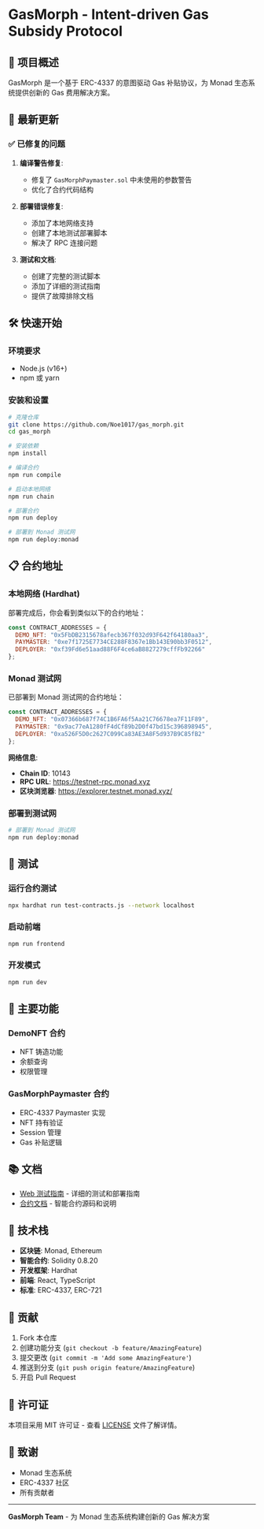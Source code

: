 # GasMorph - Intent-driven Gas Subsidy Protocol

## 🎯 项目概述

GasMorph 是一个基于 ERC-4337 的意图驱动 Gas 补贴协议，为 Monad 生态系统提供创新的 Gas 费用解决方案。

## 🚀 最新更新

### ✅ 已修复的问题

1. **编译警告修复**:
   - 修复了 `GasMorphPaymaster.sol` 中未使用的参数警告
   - 优化了合约代码结构

2. **部署错误修复**:
   - 添加了本地网络支持
   - 创建了本地测试部署脚本
   - 解决了 RPC 连接问题

3. **测试和文档**:
   - 创建了完整的测试脚本
   - 添加了详细的测试指南
   - 提供了故障排除文档

## 🛠️ 快速开始

### 环境要求

- Node.js (v16+)
- npm 或 yarn

### 安装和设置

```bash
# 克隆仓库
git clone https://github.com/Noe1017/gas_morph.git
cd gas_morph

# 安装依赖
npm install

# 编译合约
npm run compile

# 启动本地网络
npm run chain

# 部署合约
npm run deploy

# 部署到 Monad 测试网
npm run deploy:monad
```

## 📋 合约地址

### 本地网络 (Hardhat)

部署完成后，你会看到类似以下的合约地址：

```javascript
const CONTRACT_ADDRESSES = {
  DEMO_NFT: "0x5FbDB2315678afecb367f032d93F642f64180aa3",
  PAYMASTER: "0xe7f1725E7734CE288F8367e1Bb143E90bb3F0512",
  DEPLOYER: "0xf39Fd6e51aad88F6F4ce6aB8827279cffFb92266"
};
```

### Monad 测试网

已部署到 Monad 测试网的合约地址：

```javascript
const CONTRACT_ADDRESSES = {
  DEMO_NFT: "0x07366b687f74C1B6FA6f5Aa21C76678ea7F11F89",
  PAYMASTER: "0x9ac77eA1280fF4dCf89b2D0f47bd15c396898945",
  DEPLOYER: "0xa526F5D0c2627C099Ca83AE3A8F5d937B9C85fB2"
};
```

**网络信息**:
- **Chain ID**: 10143
- **RPC URL**: https://testnet-rpc.monad.xyz
- **区块浏览器**: https://explorer.testnet.monad.xyz/

### 部署到测试网

```bash
# 部署到 Monad 测试网
npm run deploy:monad
```

## 🧪 测试

### 运行合约测试

```bash
npx hardhat run test-contracts.js --network localhost
```

### 启动前端

```bash
npm run frontend
```

### 开发模式

```bash
npm run dev
```

## 🔧 主要功能

### DemoNFT 合约
- NFT 铸造功能
- 余额查询
- 权限管理

### GasMorphPaymaster 合约
- ERC-4337 Paymaster 实现
- NFT 持有验证
- Session 管理
- Gas 补贴逻辑

## 📚 文档

- [Web 测试指南](./WEB_TESTING_GUIDE.md) - 详细的测试和部署指南
- [合约文档](./contracts/) - 智能合约源码和说明

## 🎯 技术栈

- **区块链**: Monad, Ethereum
- **智能合约**: Solidity 0.8.20
- **开发框架**: Hardhat
- **前端**: React, TypeScript
- **标准**: ERC-4337, ERC-721

## 🤝 贡献

1. Fork 本仓库
2. 创建功能分支 (`git checkout -b feature/AmazingFeature`)
3. 提交更改 (`git commit -m 'Add some AmazingFeature'`)
4. 推送到分支 (`git push origin feature/AmazingFeature`)
5. 开启 Pull Request

## 📄 许可证

本项目采用 MIT 许可证 - 查看 [LICENSE](LICENSE) 文件了解详情。

## 🙏 致谢

- Monad 生态系统
- ERC-4337 社区
- 所有贡献者

---

**GasMorph Team** - 为 Monad 生态系统构建创新的 Gas 解决方案 